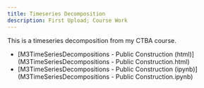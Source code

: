 ```yaml
---
title: Timeseries Decomposition
description: First Upload; Course Work
---
```


This is a timeseries decomposition from my CTBA course.
- [M3TimeSeriesDecompositions - Public Construction (html)](M3TimeSeriesDecompositions - Public Construction.html)
- [M3TimeSeriesDecompositions - Public Construction (ipynb)](M3TimeSeriesDecompositions - Public Construction.ipynb)
